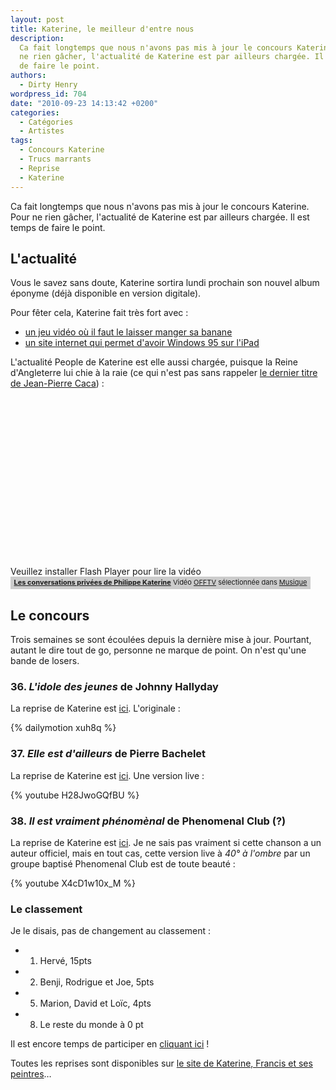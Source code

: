 ```yaml
---
layout: post
title: Katerine, le meilleur d'entre nous
description:
  Ca fait longtemps que nous n'avons pas mis à jour le concours Katerine. Pour
  ne rien gâcher, l'actualité de Katerine est par ailleurs chargée. Il est temps
  de faire le point.
authors:
  - Dirty Henry
wordpress_id: 704
date: "2010-09-23 14:13:42 +0200"
categories:
  - Catégories
  - Artistes
tags:
  - Concours Katerine
  - Trucs marrants
  - Reprise
  - Katerine
---
```


Ca fait longtemps que nous n'avons pas mis à jour le concours Katerine. Pour ne
rien gâcher, l'actualité de Katerine est par ailleurs chargée. Il est temps de
faire le point.

## L'actualité

Vous le savez sans doute, Katerine sortira lundi prochain son nouvel album
éponyme (déjà disponible en version digitale).

Pour fêter cela, Katerine fait très fort avec :

- [un jeu vidéo où il faut le laisser manger sa banane](http://katerine.artistes.universalmusic.fr/)
- [un site internet qui permet d'avoir Windows 95 sur l'iPad](http://katerine.artistes.universalmusic.fr/KaterineOS/)

L'actualité People de Katerine est elle aussi chargée, puisque la Reine
d'Angleterre lui chie à la raie (ce qui n'est pas sans rappeler
[le dernier titre de Jean-Pierre Caca](675)) :

<div><object type="application/x-shockwave-flash" data="http://www.wat.tv/swf2/206744nIc0K115163507" width="480" height="270" id="wat_5163507"><param name="movie" value="http://www.wat.tv/swf2/206744nIc0K115163507" /><param name="allowScriptAccess" value="always" /><param name="allowFullScreen" value="true" /><embed width="480" height="270" src="http://www.wat.tv/swf2/206744nIc0K115163507"  allowscriptaccess="always" allowfullscreen="true" />Veuillez installer Flash Player pour lire la vidéo</object></div><div class="watlinks" style="width:480px;font-size:11px; background:#CCCCCC; padding:2px 0 4px 0; text-align: center;"><a target="_blank" class="waturl" href="http://www.wat.tv/video/conversations-privees-philippe-32o6r_2z78r_.html" title="Vidéo Les conversations priv&eacute;es de Philippe Katerine sur wat.tv"><strong>Les conversations privées de Philippe Katerine</strong></a> Vidéo <a class="waturl altuser" href="http://www.wat.tv/OFFTV" title="Retrouvez toutes les vidéos OFFTV sur wat.tv">OFFTV</a> sélectionnée dans <a href="http://www.wat.tv/guide/musique" class="waturl alttheme" title="Toutes les vidéos Musique sont sur wat.tv">Musique</a> </div>

## Le concours

Trois semaines se sont écoulées depuis la dernière mise à jour. Pourtant, autant
le dire tout de go, personne ne marque de point. On n'est qu'une bande de
losers.

### 36. _L'idole des jeunes_ de Johnny Hallyday

La reprise de Katerine est
[ici](http://www.katerinefrancisetsespeintres.com/idole.html). L'originale :

{% dailymotion xuh8q %}

### 37. _Elle est d'ailleurs_ de Pierre Bachelet

La reprise de Katerine est
[ici](http://www.katerinefrancisetsespeintres.com/ailleurs.html). Une version
live :

{% youtube H28JwoGQfBU %}

### 38. _Il est vraiment phénomènal_ de Phenomenal Club (?)

La reprise de Katerine est
[ici](http://www.katerinefrancisetsespeintres.com/vraiment.html). Je ne sais pas
vraiment si cette chanson a un auteur officiel, mais en tout cas, cette version
live à _40° à l'ombre_ par un groupe baptisé Phenomenal Club est de toute beauté
:

{% youtube X4cD1w10x_M %}

### Le classement

Je le disais, pas de changement au classement :

- 1. Hervé, 15pts
- 2. Benji, Rodrigue et Joe, 5pts
- 5. Marion, David et Loïc, 4pts
- 8. Le reste du monde à 0 pt

Il est encore temps de participer en [cliquant ici](569) !

Toutes les reprises sont disponibles sur
[le site de Katerine, Francis et ses peintres](http://www.katerinefrancisetsespeintres.com/)…

